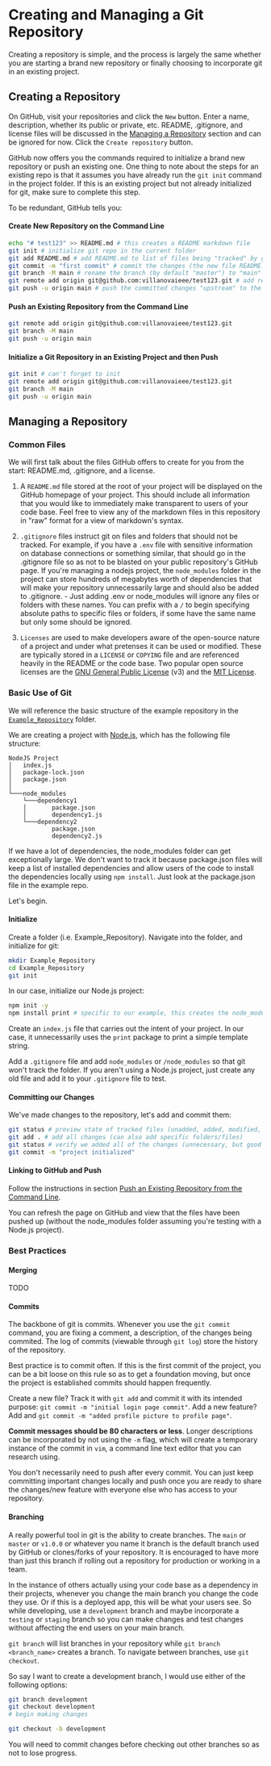 # Creating and Managing a Git Repository

Creating a repository is simple, and the process is largely the same whether you
are starting a brand new repository or finally choosing to incorporate git in an
existing project.

## Creating a Repository

On GitHub, visit your repositories and click the `New` button. Enter a name,
description, whether its public or private, etc. README, .gitignore, and license
files will be discussed in the [Managing a Repository](#managing-a-repository)
section and can be ignored for now. Click the `Create repository` button.

GitHub now offers you the commands required to initialize a brand new repository
or push an existing one. One thing to note about the steps for an existing repo
is that it assumes you have already run the `git init` command in the project
folder. If this is an existing project but not already initialized for git, make
sure to complete this step.

To be redundant, GitHub tells you:

#### Create New Repository on the Command Line

```bash
echo "# test123" >> README.md # this creates a README markdown file
git init # initialize git repo in the current folder
git add README.md # add README.md to list of files being "tracked" by git
git commit -m "first commit" # commit the changes (the new file README.md) to the local branch
git branch -M main # rename the branch (by default "master") to "main"
git remote add origin git@github.com:villanovaieee/test123.git # add remote "origin" to track this repository
git push -u origin main # push the committed changes "upstream" to the "main" branch of our repository stored in "origin"
```

#### Push an Existing Repository from the Command Line

```bash
git remote add origin git@github.com:villanovaieee/test123.git
git branch -M main
git push -u origin main
```

#### Initialize a Git Repository in an Existing Project and then Push

```bash
git init # can't forget to init
git remote add origin git@github.com:villanovaieee/test123.git
git branch -M main
git push -u origin main
```

## Managing a Repository

### Common Files

We will first talk about the files GitHub offers to create for you from the
start: README.md, .gitignore, and a license.

1. A `README.md` file stored at the root of your project will be displayed on the
   GitHub homepage of your project. This should include all information that you
   would like to immediately make transparent to users of your code base. Feel free
   to view any of the markdown files in this repository in "raw" format for a view
   of markdown's syntax.

2. `.gitignore` files instruct git on files and folders that should not be
   tracked. For example, if you have a `.env` file with sensitive information on
   database connections or something similar, that should go in the .gitignore file
   so as not to be blasted on your public repository's GitHub page. If you're
   managing a nodejs project, the `node_modules` folder in the project can store
   hundreds of megabytes worth of dependencies that will make your repository
   unnecessarily large and should also be added to .gitignore. - Just adding .env or node_modules will ignore any files or folders with
   these names. You can prefix with a `/` to begin specifying absolute paths to
   specific files or folders, if some have the same name but only some should
   be ignored.

3. `Licenses` are used to make developers aware of the open-source nature of a
   project and under what pretenses it can be used or modified. These are typically
   stored in a `LICENSE` or `COPYING` file and are referenced heavily in the README
   or the code base. Two popular open source licenses are
   the [GNU General Public License](https://www.gnu.org/licenses/gpl-3.0.en.html)
   (v3) and the [MIT License](https://opensource.org/licenses/MIT).

### Basic Use of Git

We will reference the basic structure of the example repository in the
[`Example_Repository`](./Example_Repository/) folder.

We are creating a project with [Node.js](https://nodejs.org/en/), which has
the following file structure:

```
NodeJS Project
│   index.js
│   package-lock.json
│   package.json
│
└───node_modules
    └───dependency1
    │       package.json
    │       dependency1.js
    └───dependency2
            package.json
            dependency2.js
```

If we have a lot of dependencies, the node_modules folder can get exceptionally
large. We don't want to track it because package.json files will keep a list of
installed dependencies and allow users of the code to install the dependencies
locally using `npm install`. Just look at the package.json file in the example
repo.

Let's begin.

#### Initialize

Create a folder (i.e. Example_Repository). Navigate into the folder, and
initialize for git:

```bash
mkdir Example_Repository
cd Example_Repository
git init
```

In our case, initialize our Node.js project:

```bash
npm init -y
npm install print # specific to our example, this creates the node_modules folder with print inside it
```

Create an `index.js` file that carries out the intent of your project. In our
case, it unnecessarily uses the `print` package to print a simple template
string.

Add a `.gitignore` file and add `node_modules` or `/node_modules` so that git
won't track the folder. If you aren't using a Node.js project, just create any
old file and add it to your `.gitignore` file to test.

#### Committing our Changes

We've made changes to the repository, let's add and commit them:

```bash
git status # preview state of tracked files (unadded, added, modified, renamed, deleted, etc.)
git add . # add all changes (can also add specific folders/files)
git status # verify we added all of the changes (unnecessary, but good practice)
git commit -m "project initialized"
```

#### Linking to GitHub and Push

Follow the instructions in section [Push an Existing Repository from the Command Line](#push-an-existing-repository-from-the-command-line).

You can refresh the page on GitHub and view that the files have been pushed up
(without the node_modules folder assuming you're testing with a Node.js
project).

### Best Practices

#### Merging

TODO

#### Commits

The backbone of git is commits. Whenever you use the `git commit` command, you
are fixing a comment, a description, of the changes being commited. The log of
commits (viewable through `git log`) store the history of the repository.

Best practice is to commit often. If this is the first commit of the project,
you can be a bit loose on this rule so as to get a foundation moving, but once
the project is established commits should happen frequently.

Create a new file? Track it with `git add` and commit it with its intended
purpose: `git commit -m "initial login page commit"`. Add a new feature? Add and
`git commit -m "added profile picture to profile page"`.

**Commit messages should be 80 characters or less**. Longer descriptions can be
incorporated by not using the `-m` flag, which will create a temporary instance
of the commit in `vim`, a command line text editor that you can research using.

You don't necessarily need to push after every commit. You can just keep
committing important changes locally and push once you are ready to share the
changes/new feature with everyone else who has access to your repository.

#### Branching

A really powerful tool in git is the ability to create branches. The `main` or
`master` or `v1.0.0` or whatever you name it branch is the default branch used
by GitHub or clones/forks of your repository. It is encouraged to have more than
just this branch if rolling out a repository for production or working in a
team.

In the instance of others actually using your code base as a dependency in their
projects, whenever you change the main branch you change the code they use. Or
if this is a deployed app, this will be what your users see. So while
developing, use a `development` branch and maybe incorporate a `testing` or
`staging` branch so you can make changes and test changes without affecting
the end users on your main branch.

`git branch` will list branches in your repository while
`git branch <branch_name>` creates a branch. To navigate between branches, use
`git checkout`.

So say I want to create a development branch, I would use either of the
following options:

```bash
git branch development
git checkout development
# begin making changes
```

```bash
git checkout -b development
```

You will need to commit changes before checking out other branches so as not to
lose progress.
